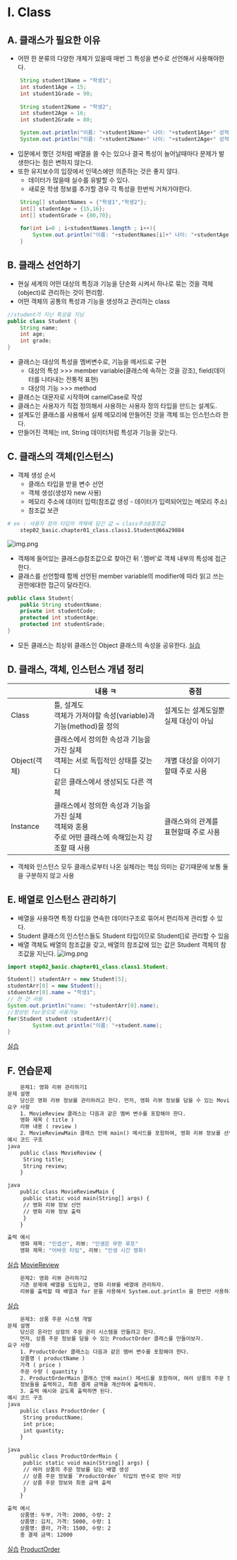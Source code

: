 # I. Class
## A. 클래스가 필요한 이유
- 어떤 한 분류의 다양한 개체가 있을때 매번 그 특성을 변수로 선언해서 사용해야한다.
```java
    String student1Name = "학생1";
    int student1Age = 15;
    int student1Grade = 90;
    
    String student2Name = "학생2";
    int student2Age = 16;
    int student2Grade = 80;

    System.out.println("이름: "+student1Name+" 나이: "+student1Age+" 성적: "+student1Grade);
    System.out.println("이름: "+student2Name+" 나이: "+student2Age+" 성적: "+student2Grade);
```
- 입문에서 했던 것처럼 배열을 쓸 수는 있으나 결국 특성이 늘어날때마다 문제가 발생한다는 점은 변하지 않는다. 
- 또한 유지보수의 입장에서 인덱스에만 의존하는 것은 좋지 않다. 
  - 데이터가 많을때 실수를 유발할 수 있다.
  - 새로운 학생 정보를 추가할 경우 각 특성을 한번씩 거쳐가야한다. 
```java
    String[] studentNames = {"학생1","학생2"};
    int[] studentAge = {15,16};
    int[] studentGrade = {80,70};
    
    for(int i=0 ; i<studentNames.length ; i++){
        System.out.println("이름: "+studentNames[i]+" 나이: "+studentAge[i]+" 성적: "+studentGrade[i]);
    }
```
## B. 클래스 선언하기
- 현실 세계의 어떤 대상의 특징과 기능을 단순화 시켜서 하나로 묶는 것을 객체(object)로 관리하는 것이 편리함. 
- 어떤 객체의 공통의 특성과 기능을 생성하고 관리하는 class
```java
//student가 지닌 특성을 지님
public class Student {
    String name;
    int age;
    int grade;
}
```
- 클래스는 대상의 특성을 멤버변수로, 기능을 메서드로 구현
  - 대상의 특성 >>> member variable(클래스에 속하는 것을 강조), field(데이터를 나타내는 전통적 표현)
  - 대상의 기능 >>> method
- 클래스는 대문자로 시작하며 camelCase로 작성
- 클래스는 사용자가 직접 정의해서 사용하는 사용자 정의 타입을 만드는 설계도.
- 설계도인 클래스를 사용해서 실제 메모리에 만들어진 것을 객체 또는 인스턴스라 한다. 
- 만들어진 객체는 int, String 데이터처럼 특성과 기능을 갖는다.

## C. 클래스의 객체(인스턴스)
- 객체 생성 순서
  - 클래스 타입을 받을 변수 선언
  - 객체 생성(생성자 new 사용)
  - 메모리 주소에 데이터 입력(참조값 생성 - 데이터가 입력되어있는 메모리 주소)
  - 참조값 보관
```dockerfile
# ex : 사용자 정의 타입의 객체에 담긴 값 = class주소@참조값 
    step02_basic.chapter01_class.class1.Student@66a29884
```
![img.png](../img/classObject.png)

- 객체에 들어있는 클래스@참조값으로 찾아간 뒤 '.멤버'로 객체 내부의 특성에 접근한다. 
- 클래스를 선언할때 함께 선언된 member variable의 modifier에 따라 읽고 쓰는 권한에대한 접근이 달라진다. 
```java
public class Student{
    public String studentName;
    private int studentCode;
    protected int studentAge;
    protected int studentGrade;
}
```
- 모든 클래스는 최상위 클래스인 Object 클래스의 속성을 공유한다.
[실습](../../src/step02_basic/chapter01_class/class1/Class1.java)

## D. 클래스, 객체, 인스턴스 개념 정리
|            | 내용    ㅋ                                                                 | 중점                   |
|------------|-------------------------------------------------------------------------|----------------------|
| Class      | 틀, 설계도<br/>객체가 가져야할 속성(variable)과 기능(method)을 정의                        | 설계도는 설계도일뿐 실제 대상이 아님 |
| Object(객체) | 클래스에서 정의한 속성과 기능을 가진 실체<br/>객체는 서로 독립적인 상태를 갖는다<br/>같은 클래스에서 생성되도 다른 객체 | 개별 대상을 이야기할때 주로 사용   |
| Instance   | 클래스에서 정의한 속성과 기능을 가진 실체<br/>객체와 혼용<br/>주로 어떤 클래스에 속해있는지 강조할 때 사용        | 클래스와의 관계를 표현할때 주로 사용 |
- 객체와 인스턴스 모두 클래스로부터 나온 실체라는 핵심 의미는 같기때문에 보통 둘을 구분하지 않고 사용

## E. 배열로 인스턴스 관리하기
- 배열을 사용하면 특정 타입을 연속한 데이터구조로 묶어서 편리하게 관리할 수 있다. 
- Student 클래스의 인스턴스들도 Student 타입이므로 Student[]로 관리할 수 있음
- 배열 객체도 배열의 참조값을 갖고, 배열의 참조값에 있는 값은 Student 객체의 참조값을 지닌다. 
![img.png](../img/instanceArray.png)

```java
import step02_basic.chapter01_class.class1.Student;

Student[] studentArr = new Student[5];
studentArr[0] = new Student();
stduentArr[0].name = "학생1";
// 한 건 사용
System.out.println("name: "+studentArr[0].name);
//향상된 for문으로 사용가능
for(Student student :studentArr){
        System.out.println("이름: "+student.name);
}
```
[실습](../../src/step02_basic/chapter01_class/class1/Class2.java)
## F. 연습문제
```dockerfile
    문제1: 영화 리뷰 관리하기1
문제 설명 
    당신은 영화 리뷰 정보를 관리하려고 한다. 먼저, 영화 리뷰 정보를 담을 수 있는 MovieReview 클래스를 만들어보자.
요구 사항
    1. MovieReview 클래스는 다음과 같은 멤버 변수를 포함해야 한다.
    영화 제목 ( title )
    리뷰 내용 ( review )
    2. MovieReviewMain 클래스 안에 main() 메서드를 포함하여, 영화 리뷰 정보를 선언하고 출력하자.
예시 코드 구조 
java
    public class MovieReview {
     String title;
     String review;
    }

java
    public class MovieReviewMain {
     public static void main(String[] args) {
     // 영화 리뷰 정보 선언
     // 영화 리뷰 정보 출력
     }
    }

출력 예시 
    영화 제목: "인셉션", 리뷰: "인생은 무한 루프"
    영화 제목: "어바웃 타임", 리뷰: "인생 시간 영화!
```
[실습](../../src/step02_basic/chapter01_class/ex/Class1Question.java)
[MovieReview](../../src/step02_basic/chapter01_class/ex/MovieReview.java)
```dockerfile
    문제2: 영화 리뷰 관리하기2
    기존 문제에 배열을 도입하고, 영화 리뷰를 배열에 관리하자.
    리뷰를 출력할 때 배열과 for 문을 사용해서 System.out.println 을 한번만 사용하자
```
[실습](../../src/step02_basic/chapter01_class/ex/Class2Question.java)
```dockerfile
    문제3: 상품 주문 시스템 개발
문제 설명 
    당신은 온라인 상점의 주문 관리 시스템을 만들려고 한다.
    먼저, 상품 주문 정보를 담을 수 있는 ProductOrder 클래스를 만들어보자.
요구 사항
    1. ProductOrder 클래스는 다음과 같은 멤버 변수를 포함해야 한다.
    상품명 ( productName )
    가격 ( price )
    주문 수량 ( quantity )
    2. ProductOrderMain 클래스 안에 main() 메서드를 포함하여, 여러 상품의 주문 정보를 배열로 관리하고, 그
    정보들을 출력하고, 최종 결제 금액을 계산하여 출력하자.
    3. 출력 예시와 같도록 출력하면 된다.
예시 코드 구조 
java
    public class ProductOrder {
     String productName;
     int price; 
     int quantity;
    }

java
    public class ProductOrderMain {
     public static void main(String[] args) {
     // 여러 상품의 주문 정보를 담는 배열 생성
     // 상품 주문 정보를 `ProductOrder` 타입의 변수로 받아 저장
     // 상품 주문 정보와 최종 금액 출력
     }
    }

출력 예시 
    상품명: 두부, 가격: 2000, 수량: 2
    상품명: 김치, 가격: 5000, 수량: 1
    상품명: 콜라, 가격: 1500, 수량: 2
    총 결제 금액: 12000
```
[실습](../../src/step02_basic/chapter01_class/ex/Class3Question.java)
[ProductOrder](../../src/step02_basic/chapter01_class/ex/ProductOrder.java)